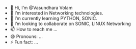 - 👋 Hi, I’m @Vasundhara Volam
- 👀 I’m interested in Networking technologies.
- 🌱 I’m currently learning PYTHON, SONIC.  
- 💞️ I’m looking to collaborate on SONIC, LINUX Networking
- 📫 How to reach me ...
- 😄 Pronouns: ...
- ⚡ Fun fact: ...

<!---
vvolam/vvolam is a ✨ special ✨ repository because its `README.md` (this file) appears on your GitHub profile.
You can click the Preview link to take a look at your changes.
--->
